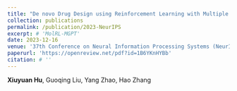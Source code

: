 ```yaml
---
title: "De novo Drug Design using Reinforcement Learning with Multiple GPT Agents"
collection: publications
permalink: /publication/2023-NeurIPS
excerpt: # 'MolRL-MGPT'
date: 2023-12-16
venue: '37th Conference on Neural Information Processing Systems (NeurIPS)'
paperurl: 'https://openreview.net/pdf?id=1B6YKnHYBb'
citation: # ''
---
```


**Xiuyuan Hu**, Guoqing Liu, Yang Zhao, Hao Zhang
